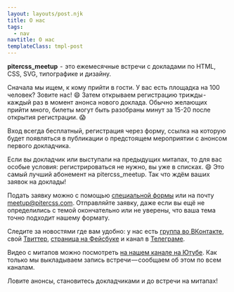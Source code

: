 ```yaml
---
layout: layouts/post.njk
title: О нас
tags:
  - nav
navtitle: О нас
templateClass: tmpl-post
---
```


**pitercss_meetup**  -  это ежемесячные встречи с докладами по HTML, CSS, SVG, типографике и дизайну.

Сначала мы ищем, к кому прийти в гости. У вас есть площадка на 100 человек? Зовите нас! 😄 Затем открываем регистрацию трижды - каждый раз в момент анонса нового доклада. Обычно желающих прийти много, билеты могут быть разобраны минут за 15-20 после открытия регистрации. 😱

Вход всегда бесплатный, регистрация через форму, ссылка на которую будет появляться в публикации о предстоящем мероприятии с анонсом первого докладчика.

Если вы докладчик или выступали на предыдущих митапах, то для вас особые условия: регистрироваться не нужно, вы уже в списках. 😄 Это самый лучший абонемент на pitercss_meetup. Так что ждём ваших заявок на доклады!

Подать заявку можно с помощью [специальной формы](https://docs.google.com/forms/d/e/1FAIpQLSe54sCg3DjMM-nfM7MYzDv-hkzjvuILBtNZFTyz4TzuKYia6A/viewform) или на почту [meetup@pitercss.com](mailto:meetup@pitercss.com). Отправляйте заявку, даже если вы ещё не определились с темой окончательно или не уверены, что ваша тема точно подходит нашему формату.

Следите за новостями где вам удобно: у нас есть [группа во ВКонтакте](https://vk.com/pitercss_meetup), свой [Твиттер](https://twitter.com/pitercss_meetup), [страница на Фейсбуке](https://www.facebook.com/pitercssmeetup/) и канал в [Телеграме](https://t.me/pitercss_meetup).

Видео с митапов можно посмотреть [на нашем канале на Ютубе](https://www.youtube.com/pitercss_meetup). Как только мы выкладываем запись встречи — сообщаем об этом по всем каналам.

Ловите анонсы, становитесь докладчиками и до встречи на митапах!

